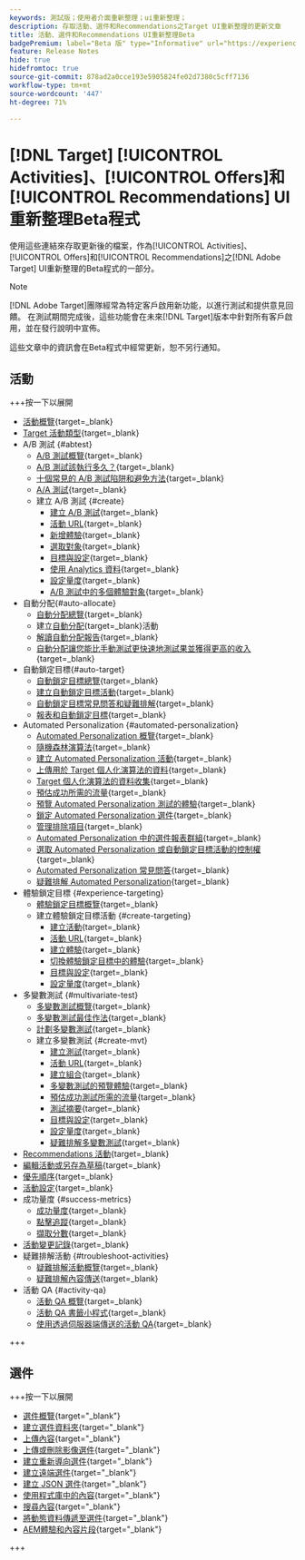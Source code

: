 ```yaml
---
keywords: 測試版；使用者介面重新整理；ui重新整理；
description: 存取活動、選件和Recommendations之Target UI重新整理的更新文章
title: 活動、選件和Recommendations UI重新整理Beta
badgePremium: label="Beta 版" type="Informative" url="https://experienceleague.adobe.com/docs/target/using/introduction/intro.html?lang=en#beta newtab=true" tooltip="瞭解 [!DNL Target] Beta程式。"
feature: Release Notes
hide: true
hidefromtoc: true
source-git-commit: 878ad2a0cce193e5905824fe02d7380c5cff7136
workflow-type: tm+mt
source-wordcount: '447'
ht-degree: 71%

---
```


# [!DNL Target] [!UICONTROL Activities]、[!UICONTROL Offers]和[!UICONTROL Recommendations] UI重新整理Beta程式

使用這些連結來存取更新後的檔案，作為[!UICONTROL Activities]、[!UICONTROL Offers]和[!UICONTROL Recommendations]之[!DNL Adobe Target] UI重新整理的Beta程式的一部分。

>[!NOTE]
>
>[!DNL Adobe Target]團隊經常為特定客戶啟用新功能，以進行測試和提供意見回饋。 在測試期間完成後，這些功能會在未來[!DNL Target]版本中針對所有客戶啟用，並在發行說明中宣佈。
>
>這些文章中的資訊會在Beta程式中經常更新，恕不另行通知。

## 活動

+++按一下以展開

+ [活動概覽](c-activities/activities.md){target=_blank}
+ [Target 活動類型](c-activities/target-activities-guide.md){target=_blank}
+ A/B 測試 {#abtest}
   + [A/B 測試概覽](c-activities/t-test-ab/test-ab.md){target=_blank}
   + [A/B 測試該執行多久？](c-activities/t-test-ab/sample-size-determination.md){target=_blank}
   + [十個常見的 A/B 測試陷阱和避免方法](c-activities/t-test-ab/common-ab-testing-pitfalls.md){target=_blank}
   + [A/A 測試](/help/main/c-activities/t-test-ab/aa-testing.md){target=_blank}
   + 建立 A/B 測試 {#create}
      + [建立 A/B 測試](c-activities/t-test-ab/t-test-create-ab/test-create-ab.md){target=_blank}
      + [活動 URL](c-activities/t-test-ab/t-test-create-ab/ab-activity-url.md){target=_blank}
      + [新增體驗](c-activities/t-test-ab/t-test-create-ab/ab-add-experience.md){target=_blank}
      + [選取對象](c-activities/t-test-ab/t-test-create-ab/ab-audience.md){target=_blank}
      + [目標與設定](c-activities/t-test-ab/t-test-create-ab/ab-goals-and-settings.md){target=_blank}
      + [使用 Analytics 資料](c-activities/t-test-ab/t-test-create-ab/create-a4t.md){target=_blank}
      + [設定量度](c-activities/t-test-ab/t-test-create-ab/ab-set-metrics.md){target=_blank}
      + [A/B 測試中的多個體驗對象](c-activities/t-test-ab/t-test-create-ab/target-experience-to-multiple-audiences.md){target=_blank}
+ 自動分配{#auto-allocate}
   + [自動分配總覽](c-activities/automated-traffic-allocation/automated-traffic-allocation.md){target=_blank}
   + 建立[自動分配](/help/main/c-activities/automated-traffic-allocation/create-auto-allocate-activity.md){target=_blank}活動
   + [解讀自動分配報告](c-activities/automated-traffic-allocation/determine-winner.md){target=_blank}
   + [自動分配讓您能比手動測試更快速地測試果並獲得更高的收入](/help/main/c-activities/automated-traffic-allocation/faster-results-higher-revenue.md){target=_blank}
+ 自動鎖定目標{#auto-target}
   + [自動鎖定目標總覽](/help/main/c-activities/auto-target/auto-target-to-optimize.md){target=_blank}
   + [建立自動鎖定目標活動](/help/main/c-activities/auto-target/create-auto-target.md){target=_blank}
   + [自動鎖定目標常見問答和疑難排解](/help/main/c-activities/auto-target/auto-target-troubleshooting-faqs.md){target=_blank}
   + [報表和自動鎖定目標](/help/main/c-activities/auto-target/reporting-and-auto-target.md){target=_blank}
+ Automated Personalization {#automated-personalization}
   + [Automated Personalization 概覽](c-activities/t-automated-personalization/automated-personalization.md){target=_blank}
   + [隨機森林演算法](c-activities/t-automated-personalization/algo-random-forest.md){target=_blank}
   + [建立 Automated Personalization 活動](c-activities/t-automated-personalization/create-ap-activity.md){target=_blank}
   + [上傳用於 Target 個人化演算法的資料](c-activities/t-automated-personalization/uploading-data-for-the-target-personalization-algorithms.md){target=_blank}
   + [Target 個人化演算法的資料收集](c-activities/t-automated-personalization/ap-data.md){target=_blank}
   + [預估成功所需的流量](c-activities/t-automated-personalization/ap-traffic-estimator.md){target=_blank}
   + [預覽 Automated Personalization 測試的體驗](c-activities/t-automated-personalization/ap-preview-experiences.md){target=_blank}
   + [鎖定 Automated Personalization 選件](c-activities/t-automated-personalization/ap-target-offers.md){target=_blank}
   + [管理排除項目](c-activities/t-automated-personalization/managing-exclusions.md){target=_blank}
   + [Automated Personalization 中的選件報表群組](/help/main/c-activities/t-automated-personalization/offer-reporting-groups-in-automated-personalization.md){target=_blank}
   + [選取 Automated Personalization 或自動鎖定目標活動的控制權](c-activities/t-automated-personalization/experience-as-control.md){target=_blank}
   + [Automated Personalization 常見問答](c-activities/t-automated-personalization/automated-personalization-faq.md){target=_blank}
   + [疑難排解 Automated Personalization](c-activities/t-automated-personalization/ap-trouble.md){target=_blank}
+ 體驗鎖定目標 {#experience-targeting}
   + [體驗鎖定目標概覽](c-activities/t-experience-target/experience-target.md){target=_blank}
   + 建立體驗鎖定目標活動 {#create-targeting}
      + [建立活動](c-activities/t-experience-target/t-xt-create/xt-create.md){target=_blank}
      + [活動 URL](c-activities/t-experience-target/t-xt-create/xt-activity-url.md){target=_blank}
      + [建立體驗](c-activities/t-experience-target/t-xt-create/xt-add-experience.md){target=_blank}
      + [切換體驗鎖定目標中的體驗](c-activities/t-experience-target/t-xt-create/xt-switching-experiences.md){target=_blank}
      + [目標與設定](c-activities/t-experience-target/t-xt-create/xt-goals-and-settings.md){target=_blank}
      + [設定量度](c-activities/t-experience-target/t-xt-create/xt-set-metrics.md){target=_blank}
+ 多變數測試 {#multivariate-test}
   + [多變數測試概覽](c-activities/c-multivariate-testing/multivariate-testing.md){target=_blank}
   + [多變數測試最佳作法](c-activities/c-multivariate-testing/best-practices.md){target=_blank}
   + [計劃多變數測試](c-activities/c-multivariate-testing/plan-mvt.md){target=_blank}
   + 建立多變數測試 {#create-mvt}
      + [建立測試](c-activities/c-multivariate-testing/t-create-multivariate-test/create-multivariate-test.md){target=_blank}
      + [活動 URL](c-activities/c-multivariate-testing/t-create-multivariate-test/url.md){target=_blank}
      + [建立組合](c-activities/c-multivariate-testing/t-create-multivariate-test/add-offers.md){target=_blank}
      + [多變數測試的預覽體驗](c-activities/c-multivariate-testing/t-create-multivariate-test/preview-experiences.md){target=_blank}
      + [預估成功測試所需的流量](c-activities/c-multivariate-testing/t-create-multivariate-test/traffic-estimator.md){target=_blank}
      + [測試摘要](c-activities/c-multivariate-testing/t-create-multivariate-test/test-summary.md){target=_blank}
      + [目標與設定](c-activities/c-multivariate-testing/t-create-multivariate-test/goals-and-settings.md){target=_blank}
      + [設定量度](c-activities/c-multivariate-testing/t-create-multivariate-test/mvt-set-metrics.md){target=_blank}
      + [疑難排解多變數測試](c-activities/c-multivariate-testing/t-create-multivariate-test/troubleshooting.md){target=_blank}
+ [Recommendations 活動](c-activities/recommendations-activity.md){target=_blank}
+ [編輯活動或另存為草稿](c-activities/edit-activity.md){target=_blank}
+ [優先順序](c-activities/priority.md){target=_blank}
+ [活動設定](c-activities/activity-settings.md){target=_blank}
+ 成功量度 {#success-metrics}
   + [成功量度](c-activities/r-success-metrics/success-metrics.md){target=_blank}
   + [點擊追蹤](c-activities/r-success-metrics/click-tracking.md){target=_blank}
   + [擷取分數](c-activities/r-success-metrics/capture-score.md){target=_blank}
+ [活動變更記錄](c-activities/change-log.md){target=_blank}
+ 疑難排解活動 {#troubleshoot-activities}
   + [疑難排解活動概覽](c-activities/c-troubleshooting-activities/troubleshooting-activities.md){target=_blank}
   + [疑難排解內容傳送](c-activities/c-troubleshooting-activities/content-trouble.md){target=_blank}
+ 活動 QA {#activity-qa}
   + [活動 QA 概覽](c-activities/c-activity-qa/activity-qa.md){target=_blank}
   + [活動 QA 書籤小程式](c-activities/c-activity-qa/activity-qa-bookmark.md){target=_blank}
   + [使用透過伺服器端傳送的活動 QA](c-activities/c-activity-qa/use-qa-mode-with-server-side-delivery.md){target=_blank}

+++

## 選件

+++按一下以展開

+ [選件概覽](/help/main/c-experiences/c-manage-content/manage-content-beta.md){target="_blank"}
+ [建立選件資料夾](/help/main/c-experiences/c-manage-content/create-content-folder-beta.md){target="_blank"}
+ [上傳內容](/help/main/c-experiences/c-manage-content/assets-upload-beta.md){target="_blank"}
+ [上傳或刪除影像選件](/help/main/c-experiences/c-manage-content/assets-upload-beta.md){target="_blank"}
+ [建立重新導向選件](/help/main/c-experiences/c-manage-content/offer-redirect-beta.md){target="_blank"}
+ [建立遠端選件](/help/main/c-experiences/c-manage-content/about-remote-offers-beta.md){target="_blank"}
+ [建立 JSON 選件](/help/main/c-experiences/c-manage-content/create-json-offer-beta.md){target="_blank"}
+ [使用程式庫中的內容](/help/main/c-experiences/c-manage-content/assets-working-beta.md){target="_blank"}
+ [搜尋內容](/help/main/c-experiences/c-manage-content/filter-and-search-content.md){target="_blank"}
+ [將動態資料傳遞至選件](/help/main/c-experiences/c-manage-content/passing-profile-attributes-to-the-html-offer.md){target="_blank"}
+ [AEM體驗和內容片段](/help/main/c-experiences/c-manage-content/aem-experience-fragments.md){target="_blank"}

+++


